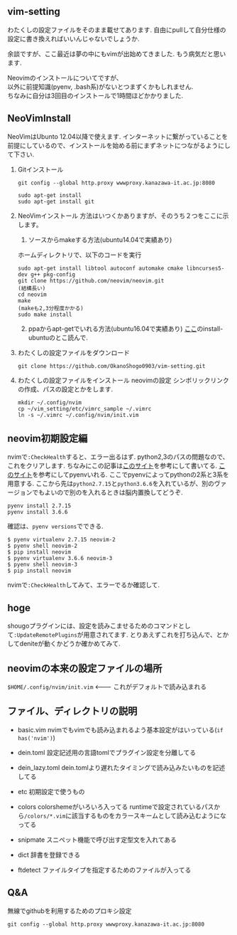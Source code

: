 ## vim-setting
わたくしの設定ファイルをそのまま載せてあります.
自由にpullして自分仕様の設定に書き換えればいいんじゃないでしょうか.

余談ですが、ここ最近は夢の中にもvimが出始めてきました.
もう病気だと思います.

Neovimのインストールについてですが、  
以外に前提知識(pyenv, .bash系)がないとつまずくかもしれません.  
ちなみに自分は3回目のインストールで1時間ほどかかりました.        

## NeoVimInstall 
NeoVimはUbunto 12.04以降で使えます.
インターネットに繋がっていることを前提にしているので、インストールを始める前にまずネットにつながるようにして下さい.

1. Gitインストール

    ```
    git config --global http.proxy wwwproxy.kanazawa-it.ac.jp:8080

    sudo apt-get install
    sudo apt-get install git
    ```

2. NeoVimインストール
    方法はいつくかありますが、そのうち２つをここに示します。
    1. ソースからmakeする方法(ubuntu14.04で実績あり)

    ホームディレクトリで、以下のコードを実行

    ```
    sudo apt-get install libtool autoconf automake cmake libncurses5-dev g++ pkg-config
    git clone https://github.com/neovim/neovim.git
    (結構長い)
    cd neovim
    make
    (makeも2,3分程度かかる)
    sudo make install
    ```
    2. ppaからapt-getでいれる方法(ubuntu16.04で実績あり)
    [ここ](https://github.com/neovim/neovim/wiki/Installing-Neovim)のinstall-ubuntuのとこ読んで.

3. わたくしの設定ファイルをダウンロード

    ```
    git clone https://github.com/OkanoShogo0903/vim-setting.git
    ```

4. わたくしの設定ファイルをインストール
    neovimの設定
    シンボリックリンクの作成、パスの設定とかをします.

    ```
    mkdir ~/.config/nvim
    cp ~/vim_setting/etc/vimrc_sample ~/.vimrc
    ln -s ~/.vimrc ~/.config/nvim/init.vim
    ```


## neovim初期設定編
nvimで`:CheckHealth`すると、エラー出るはず.
python2,3のパスの問題なので、これをクリアします.
ちなみにこの記事は[このサイト](https://qiita.com/yuku_t/items/6db331e7084f88b43fe4)を参考にして書いてる.
[このサイト](https://qiita.com/shigechioyo/items/198211e84f8e0e9a5c18)を参考にしてpyenvいれる.
ここでpyenvによってpythonの2系と3系を用意する.
ここから先は`python2.7.15`と`python3.6.6`を入れているが、別のヴァージョンでもよいので別のを入れるときは脳内置換してどうぞ.
```
pyenv install 2.7.15
pyenv install 3.6.6
```
確認は、`pyenv versions`でできる.

```
$ pyenv virtualenv 2.7.15 neovim-2
$ pyenv shell neovim-2 
$ pip install neovim
$ pyenv virtualenv 3.6.6 neovim-3
$ pyenv shell neovim-3
$ pip install neovim
```
nvimで`:CheckHealth`してみて、エラーでるか確認して.

## hoge
shougoプラグインには、設定を読みこませるためのコマンドとして`:UpdateRemotePlugins`が用意されてます.
とりあえずこれを打ち込んで、<C-u><C-u>とかしてdeniteが動くかどうか確かめてみて.


## neovimの本来の設定ファイルの場所
`$HOME/.config/nvim/init.vim` <--- これがデフォルトで読み込まれる

## ファイル、ディレクトリの説明
* basic.vim
  nvimでもvimでも読み込まれるよう基本設定がはいっている(`if has('nvim')`)

* dein.toml
  設定記述用の言語tomlでプラグイン設定を分離してる

* dein_lazy.toml
  dein.tomlより遅れたタイミングで読み込みたいものを記述してる

* etc
  初期設定で使うもの

* colors
  colorshemeがいろいろ入ってる
  runtimeで設定されているパスから`/colors/*.vim`に該当するものをカラースキームとして読み込むようになってる

* snipmate
  スニペット機能で呼び出す定型文を入れてある

* dict
  辞書を登録できる

* ftdetect
  ファイルタイプを指定するためのファイルが入ってる


## Q&A
無線でgithubを利用するためのプロキシ設定

```
git config --global http.proxy wwwproxy.kanazawa-it.ac.jp:8080
```

